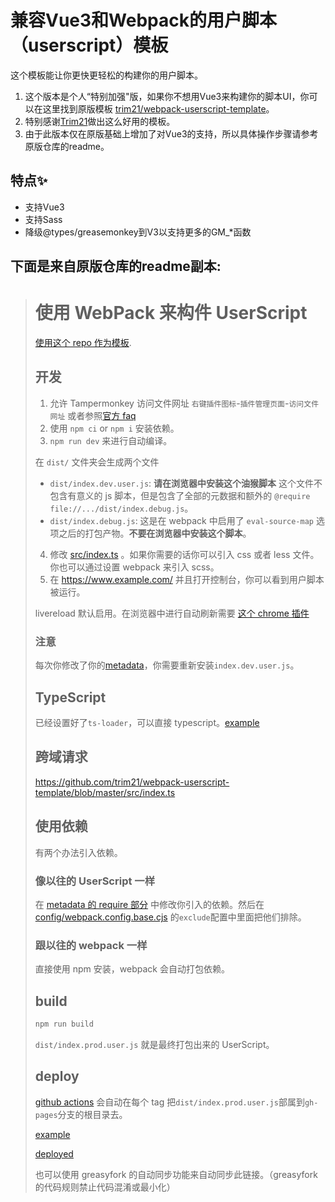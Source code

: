 # 兼容Vue3和Webpack的用户脚本（userscript）模板

这个模板能让你更快更轻松的构建你的用户脚本。

1. 这个版本是个人“特别加强"版，如果你不想用Vue3来构建你的脚本UI，你可以在这里找到原版模板 [trim21/webpack-userscript-template](https://github.com/trim21/webpack-userscript-template)。
2. 特别感谢[Trim21](https://github.com/trim21)做出这么好用的模板。
3. 由于此版本仅在原版基础上增加了对Vue3的支持，所以具体操作步骤请参考原版仓库的readme。

## 特点✨

* 支持Vue3
* 支持Sass
* 降级@types/greasemonkey到V3以支持更多的GM_*函数

## 下面是来自原版仓库的readme副本:

> # 使用 WebPack 来构件 UserScript
>
> [使用这个 repo 作为模板](https://github.com/Trim21/webpack-userscript-template/generate).
>
> ## 开发
>
> 1. 允许 Tampermonkey 访问文件网址 `右键插件图标`-`插件管理页面`-`访问文件网址` 或者参照[官方 faq](https://tampermonkey.net/faq.php?ext=dhdg#Q204)
> 2. 使用 `npm ci` or `npm i` 安装依赖。
> 3. `npm run dev` 来进行自动编译。
>
> 在 `dist/` 文件夹会生成两个文件
>
> -   `dist/index.dev.user.js`: **请在浏览器中安装这个油猴脚本** 这个文件不包含有意义的 js 脚本，但是包含了全部的元数据和额外的 `@require file://.../dist/index.debug.js`。
> -   `dist/index.debug.js`: 这是在 webpack 中启用了 `eval-source-map` 选项之后的打包产物。**不要在浏览器中安装这个脚本**。
>
> 4. 修改 [src/index.ts](./src/index.ts) 。如果你需要的话你可以引入 css 或者 less 文件。你也可以通过设置 webpack 来引入 scss。
> 5. 在 <https://www.example.com/> 并且打开控制台，你可以看到用户脚本被运行。
>
> livereload 默认启用。在浏览器中进行自动刷新需要 [这个 chrome 插件](https://chrome.google.com/webstore/detail/jnihajbhpnppcggbcgedagnkighmdlei)
>
> ### 注意
>
> 每次你修改了你的[metadata](./config/metadata.cjs)，你需要重新安装`index.dev.user.js`。
>
> ## TypeScript
>
> 已经设置好了`ts-loader`，可以直接 typescript。[example](src/index.ts)
>
> ## 跨域请求
>
> https://github.com/trim21/webpack-userscript-template/blob/master/src/index.ts
>
> ## 使用依赖
>
> 有两个办法引入依赖。
>
> ### 像以往的 UserScript 一样
>
> 在 [metadata 的 require 部分](./config/metadata.cjs#L13-L17) 中修改你引入的依赖。然后在 [config/webpack.config.base.cjs](./config/webpack.config.base.cjs#L21-L25) 的`exclude`配置中里面把他们排除。
>
> ### 跟以往的 webpack 一样
>
> 直接使用 npm 安装，webpack 会自动打包依赖。
>
> ## build
>
> ```bash
> npm run build
> ```
>
> `dist/index.prod.user.js` 就是最终打包出来的 UserScript。
>
> ## deploy
>
> [github actions](./.github/workflows/nodejs.yml#L68) 会自动在每个 tag 把`dist/index.prod.user.js`部属到`gh-pages`分支的根目录去。
>
> [example](https://github.com/Trim21/webpack-userscript-template/tree/gh-pages)
>
> [deployed](https://trim21.github.io/webpack-userscript-template/)
>
> 也可以使用 greasyfork 的自动同步功能来自动同步此链接。（greasyfork 的代码规则禁止代码混淆或最小化）
